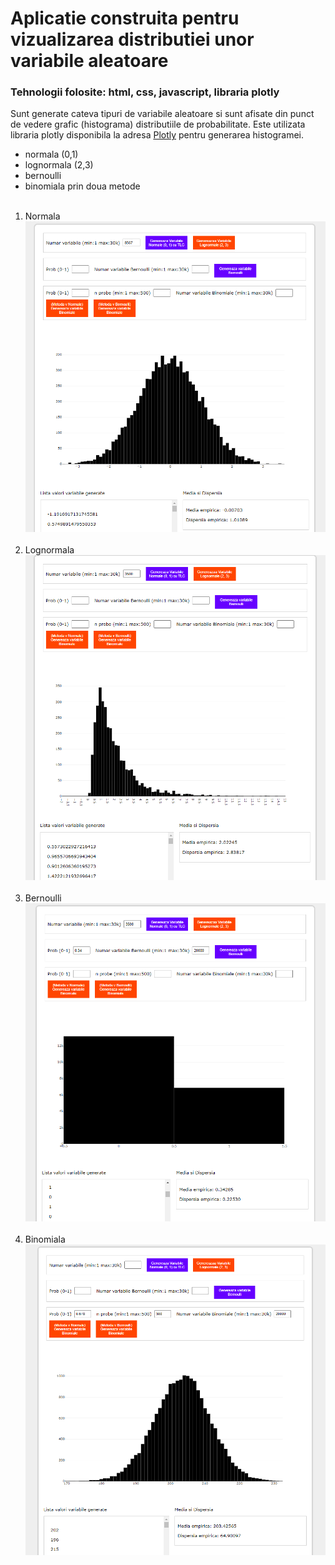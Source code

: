 # Aplicatie construita pentru vizualizarea distributiei unor variabile aleatoare
### Tehnologii folosite: html, css, javascript, libraria plotly
Sunt generate cateva tipuri de variabile aleatoare si sunt afisate din punct 
de vedere grafic (histograma) distributiile de probabilitate. Este utilizata 
libraria plotly disponibila la adresa [Plotly](https://plotly.com/javascript/)
pentru generarea histogramei.<br/>
- normala (0,1)
- lognormala (2,3)
- bernoulli
- binomiala prin doua metode
<br/><br/>
1. Normala<br/>
![variabila aleatoare normala](https://github.com/StroeAndrei/JAVASCRIPT/blob/main/Projects/DistributiiDeProbabilitate/screenshots/norm.PNG)<br/><br/>
2. Lognormala<br/>
![variabila aleatoare lognormala](https://github.com/StroeAndrei/JAVASCRIPT/blob/main/Projects/DistributiiDeProbabilitate/screenshots/lognorm.PNG)<br/><br/>
3. Bernoulli<br/>
![variabila aleatoare bernoulli](https://github.com/StroeAndrei/JAVASCRIPT/blob/main/Projects/DistributiiDeProbabilitate/screenshots/bern.PNG)<br/><br/>
4. Binomiala<br/>
![variabila aleatoare binomiala](https://github.com/StroeAndrei/JAVASCRIPT/blob/main/Projects/DistributiiDeProbabilitate/screenshots/binom.PNG)<br/><br/>


